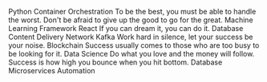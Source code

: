 Python Container Orchestration To be the best, you must be able to handle the worst. Don't be afraid to give up the good to go for the great. Machine Learning Framework React If you can dream it, you can do it. Database Content Delivery Network Kafka Work hard in silence, let your success be your noise. Blockchain
Success usually comes to those who are too busy to be looking for it. Data Science Do what you love and the money will follow. Success is how high you bounce when you hit bottom. Database Microservices Automation
